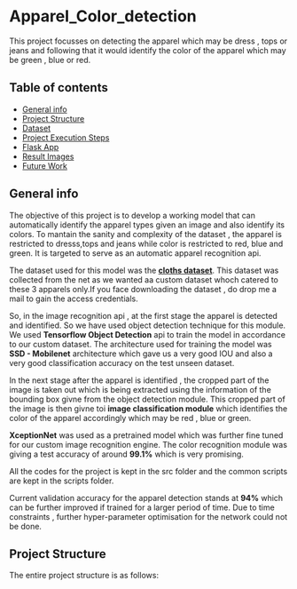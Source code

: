 # Apparel_Color_detection
This project focusses on detecting the apparel which may be dress , tops or jeans and following that it would identify the color of the apparel which may be green , blue or red. 

## Table of contents
* [General info](#general-info)
* [Project Structure](#project_str)
* [Dataset](#data)
* [Project Execution Steps](#project)
* [Flask App](#flask)
* [Result Images](#images)
* [Future Work](#future)

<a name="general-info"></a>
## General info
The objective of this project is to develop a working model that can automatically identify the apparel types given an image and also identify its colors. To mantain the sanity and complexity of the dataset , the apparel is restricted to dresss,tops and jeans while color is restricted to red, blue and green. It is targeted to serve as an automatic apparel recognition api.


The dataset used for this model was the **[cloths dataset](https://drive.google.com/open?id=1aj-umzIq9ujQTGnUae__MVgwjTWxviSP)**. This dataset was collected from the net as we wanted aa custom dataset whoch catered to these 3 apparels only.If you face downloading the dataset , do drop me a mail to gain the access credentials.

So, in the image recognition api , at the first stage the apparel is detected and identified. So we have used object detection technique for this module. We used **Tensorflow Object Detection** api to train the model in accordance to our custom dataset. The architecture used for training the model was **SSD - Mobilenet** architecture which gave us a very good IOU and also a very good classification accuracy on the test unseen dataset.

In the next stage after the apparel is identified , the cropped part of the image is taken out which is being extracted using the information of the bounding box givne from the object detection module. This cropped part of the image is then givne toi **image classification module** which identifies the color of the apparel accordingly which may be red , blue or green.

**XceptionNet** was used as a pretrained model which was further fine tuned for our custom image recognition engine. The color recognition module was giving a test accuracy of around **99.1%** which is very promising.

All the codes for the project is kept in the src folder and the common scripts are kept in the scripts folder.

Current validation accuracy for the apparel detection stands at **94%** which can be further improved if trained for a larger period of time. Due to time constraints , further hyper-parameter optimisation for the network could not be done.


<a name="project_str"></a>
## Project Structure

The entire project structure is as follows:



